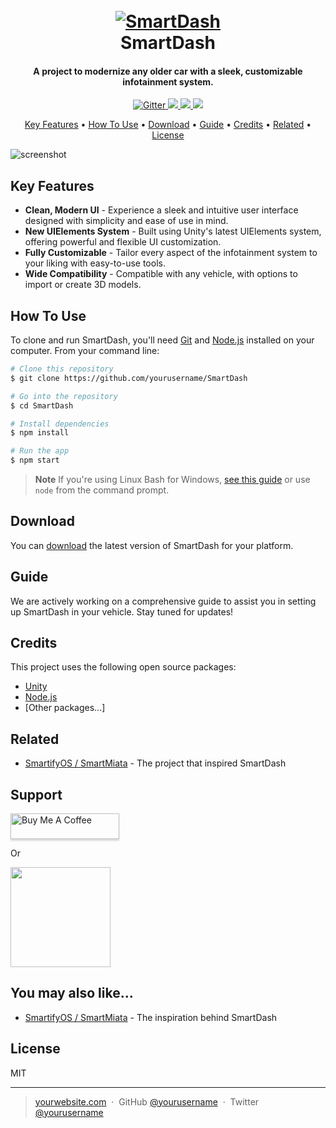 <h1 align="center">
  <br>
  <a href="https://github.com/YourUsername/SmartDash"><img src="https://github.com/user-attachments/assets/09c8082a-e15b-4f56-b3f3-2db031420088" alt="SmartDash"></a>
  <br>
  SmartDash
  <br>
</h1>

<h4 align="center">A project to modernize any older car with a sleek, customizable infotainment system.</h4>

<p align="center">
  <a href="https://badge.fury.io/js/smartdash">
    <img src="https://badge.fury.io/js/smartdash.svg" alt="Gitter">
  </a>
  <a href="https://gitter.im/yourusername/SmartDash">
    <img src="https://badges.gitter.im/yourusername/SmartDash.svg">
  </a>
  <a href="https://saythanks.io/to/youremail@example.com">
    <img src="https://img.shields.io/badge/SayThanks.io-%E2%98%BC-1EAEDB.svg">
  </a>
  <a href="https://www.paypal.me/yourusername">
    <img src="https://img.shields.io/badge/$-donate-ff69b4.svg?maxAge=2592000&amp;style=flat">
  </a>
</p>

<p align="center">
  <a href="#key-features">Key Features</a> •
  <a href="#how-to-use">How To Use</a> •
  <a href="#download">Download</a> •
  <a href="#guide">Guide</a> •
  <a href="#credits">Credits</a> •
  <a href="#related">Related</a> •
  <a href="#license">License</a>
</p>

![screenshot](https://yourimageurl.com/screenshot.png)

## Key Features

- **Clean, Modern UI** - Experience a sleek and intuitive user interface designed with simplicity and ease of use in mind.
- **New UIElements System** - Built using Unity's latest UIElements system, offering powerful and flexible UI customization.
- **Fully Customizable** - Tailor every aspect of the infotainment system to your liking with easy-to-use tools.
- **Wide Compatibility** - Compatible with any vehicle, with options to import or create 3D models.

## How To Use

To clone and run SmartDash, you'll need [Git](https://git-scm.com) and [Node.js](https://nodejs.org/en/download/) installed on your computer. From your command line:

```bash
# Clone this repository
$ git clone https://github.com/yourusername/SmartDash

# Go into the repository
$ cd SmartDash

# Install dependencies
$ npm install

# Run the app
$ npm start
```

> **Note**
> If you're using Linux Bash for Windows, [see this guide](https://www.howtogeek.com/261575/how-to-run-graphical-linux-desktop-applications-from-windows-10s-bash-shell/) or use `node` from the command prompt.

## Download

You can [download](https://github.com/YourUsername/SmartDash/releases) the latest version of SmartDash for your platform.

## Guide

We are actively working on a comprehensive guide to assist you in setting up SmartDash in your vehicle. Stay tuned for updates!

## Credits

This project uses the following open source packages:

- [Unity](https://unity.com/)
- [Node.js](https://nodejs.org/)
- [Other packages...]

## Related

- [SmartifyOS / SmartMiata](https://github.com/Mauznemo/SmartifyOS) - The project that inspired SmartDash

## Support

<a href="https://www.buymeacoffee.com/yourusername" target="_blank">
  <img src="https://www.buymeacoffee.com/assets/img/custom_images/purple_img.png" alt="Buy Me A Coffee" style="height: 41px !important;width: 174px !important;box-shadow: 0px 3px 2px 0px rgba(190, 190, 190, 0.5) !important;-webkit-box-shadow: 0px 3px 2px 0px rgba(190, 190, 190, 0.5) !important;" >
</a>

<p>Or</p>

<a href="https://www.patreon.com/yourusername">
  <img src="https://c5.patreon.com/external/logo/become_a_patron_button@2x.png" width="160">
</a>

## You may also like...

- [SmartifyOS / SmartMiata](https://github.com/Mauznemo/SmartifyOS) - The inspiration behind SmartDash

## License

MIT

---

> [yourwebsite.com](https://www.labs.starski.eu) &nbsp;&middot;&nbsp;
> GitHub [@yourusername](https://github.com/YourUsername) &nbsp;&middot;&nbsp;
> Twitter [@yourusername](https://twitter.com/YourUsername)
